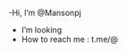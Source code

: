 -Hi, I’m @Mansonpj
-  I’m looking 
-  How to reach me :
t.me/@
<!---
Mansonpj/Mansonpj is a ✨ special ✨ repository because its `README.md` (this file) appears on your GitHub profile.
You can click the Preview link to take a look at your changes.
--->
